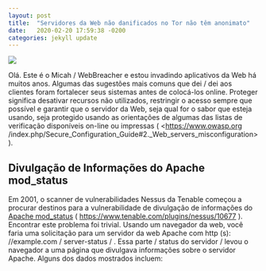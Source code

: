 ```yaml
---
layout: post
title:  "Servidores da Web não danificados no Tor não têm anonimato"
date:   2020-02-20 17:59:38 -0200
categories: jekyll update
---
```


![](https://osintcurio.files.wordpress.com/2019/03/2019-03-04_10-00-16.png)


Olá. Este é o Micah / WebBreacher e estou invadindo aplicativos da Web há muitos anos. Algumas das sugestões mais comuns que dei / dei aos clientes foram fortalecer seus sistemas antes de colocá-los online. Proteger significa desativar recursos não utilizados, restringir o acesso sempre que possível e garantir que o servidor da Web, seja qual for o sabor que esteja usando, seja protegido usando as orientações de algumas das listas de verificação disponíveis on-line ou impressas ( <https://www.owasp.org /index.php/Secure_Configuration_Guide#2._Web_servers_misconfiguration> ).

## Divulgação de Informações do Apache mod_status

Em 2001, o scanner de vulnerabilidades Nessus da Tenable começou a procurar destinos para a vulnerabilidade de divulgação de informações do [Apache mod_status](https://httpd.apache.org/docs/2.4/mod/mod_status.html) ( <https://www.tenable.com/plugins/nessus/10677> ). Encontrar este problema foi trivial. Usando um navegador da web, você faria uma solicitação para um servidor da web Apache com http (s): //example.com / server-status / . Essa parte / status do servidor / levou o navegador a uma página que divulgava informações sobre o servidor Apache. Alguns dos dados mostrados incluem:

